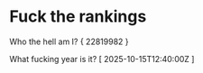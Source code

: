 # Fuck the rankings

Who the hell am I?
{ 22819982 }

What fucking year is it?
[ 2025-10-15T12:40:00Z ]
